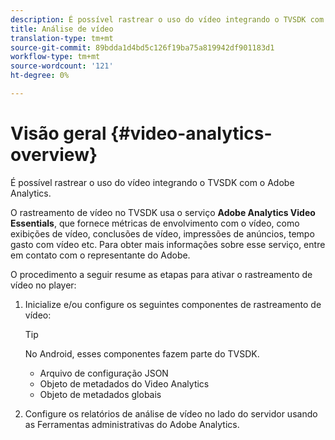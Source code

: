 ```yaml
---
description: É possível rastrear o uso do vídeo integrando o TVSDK com o Adobe Analytics.
title: Análise de vídeo
translation-type: tm+mt
source-git-commit: 89bdda1d4bd5c126f19ba75a819942df901183d1
workflow-type: tm+mt
source-wordcount: '121'
ht-degree: 0%

---
```



# Visão geral {#video-analytics-overview}

É possível rastrear o uso do vídeo integrando o TVSDK com o Adobe Analytics.

O rastreamento de vídeo no TVSDK usa o serviço **Adobe Analytics Video Essentials**, que fornece métricas de envolvimento com o vídeo, como exibições de vídeo, conclusões de vídeo, impressões de anúncios, tempo gasto com vídeo etc. Para obter mais informações sobre esse serviço, entre em contato com o representante do Adobe.

O procedimento a seguir resume as etapas para ativar o rastreamento de vídeo no player:

1. Inicialize e/ou configure os seguintes componentes de rastreamento de vídeo:

   >[!TIP]
   >
   >No Android, esses componentes fazem parte do TVSDK.

   * Arquivo de configuração JSON
   * Objeto de metadados do Video Analytics
   * Objeto de metadados globais

1. Configure os relatórios de análise de vídeo no lado do servidor usando as Ferramentas administrativas do Adobe Analytics.

